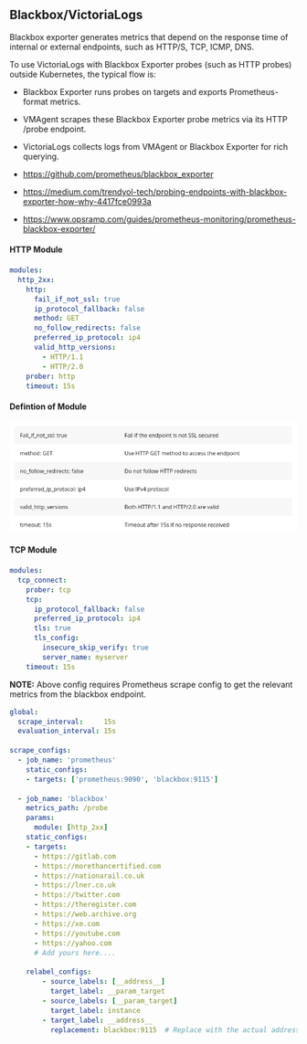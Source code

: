 ## Blackbox/VictoriaLogs
Blackbox exporter generates metrics that depend on the response time of internal or external endpoints, such as HTTP/S, TCP, ICMP, DNS.

To use VictoriaLogs with Blackbox Exporter probes (such as HTTP probes) outside Kubernetes, the typical flow is:
  - Blackbox Exporter runs probes on targets and exports Prometheus-format metrics.
  - VMAgent scrapes these Blackbox Exporter probe metrics via its HTTP /probe endpoint.
  - VictoriaLogs collects logs from VMAgent or Blackbox Exporter for rich querying.

- https://github.com/prometheus/blackbox_exporter
- https://medium.com/trendyol-tech/probing-endpoints-with-blackbox-exporter-how-why-4417fce0993a
- https://www.opsramp.com/guides/prometheus-monitoring/prometheus-blackbox-exporter/
     
    

#### HTTP Module
```yaml
modules: 
  http_2xx: 
    http: 
      fail_if_not_ssl: true
      ip_protocol_fallback: false
      method: GET
      no_follow_redirects: false
      preferred_ip_protocol: ip4
      valid_http_versions: 
        - HTTP/1.1
        - HTTP/2.0
    prober: http
    timeout: 15s
```  
#### Defintion of Module
![screenshot](blackbox.png)


####  TCP Module
```yaml
modules: 
  tcp_connect: 
    prober: tcp
    tcp: 
      ip_protocol_fallback: false
      preferred_ip_protocol: ip4
      tls: true
      tls_config: 
        insecure_skip_verify: true
        server_name: myserver
    timeout: 15s
```

**NOTE:** Above config requires Prometheus scrape config to get the relevant metrics from the blackbox endpoint. 
```yaml
global:
  scrape_interval:     15s
  evaluation_interval: 15s

scrape_configs:
  - job_name: 'prometheus'
    static_configs:
    - targets: ['prometheus:9090', 'blackbox:9115']

  - job_name: 'blackbox'
    metrics_path: /probe
    params:
      module: [http_2xx]
    static_configs:
    - targets:
      - https://gitlab.com
      - https://morethancertified.com
      - https://nationarail.co.uk
      - https://lner.co.uk
      - https://twitter.com
      - https://theregister.com
      - https://web.archive.org
      - https://xe.com
      - https://youtube.com
      - https://yahoo.com
      # Add yours here....

    relabel_configs:
        - source_labels: [__address__]
          target_label: __param_target
        - source_labels: [__param_target]
          target_label: instance
        - target_label: __address__
          replacement: blackbox:9115  # Replace with the actual address where Blackbox Exporter is running

```

